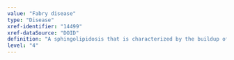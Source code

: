 ```yaml
---
value: "Fabry disease"
type: "Disease"
xref-identifier: "14499"
xref-dataSource: "DOID"
definition: "A sphingolipidosis that is characterized by the buildup of globotriaosylceramide in the body's cells and has_material_basis_in X-linked inherited mutations in the GLA gene, encoding alpha-galactosidase A, on chromosome Xq22.|OMIM mapping confirmed by DO. [SN]."
level: "4"
---
```

